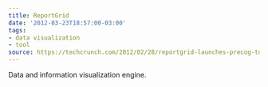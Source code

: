 ```yaml
---
title: ReportGrid
date: '2012-03-23T18:57:00-03:00'
tags:
- data visualization
- tool
source: https://techcrunch.com/2012/02/28/reportgrid-launches-precog-to-help-you-turn-big-data-into-smarter-apps/
---
```

Data and information visualization engine.
